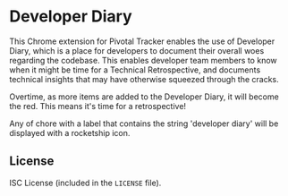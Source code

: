 # Developer Diary

This Chrome extension for Pivotal Tracker enables the use of Developer Diary, which is a place for developers to document their overall woes regarding the codebase. This enables developer team members to know when it might be time for a Technical Retrospective, and documents technical insights that may have otherwise squeezed through the cracks.

Overtime, as more items are added to the Developer Diary, it will become the red. This means it's time for a retrospective!

Any of chore with a label that contains the string 'developer diary' will be displayed with a rocketship icon.

## License

ISC License (included in the `LICENSE` file).
